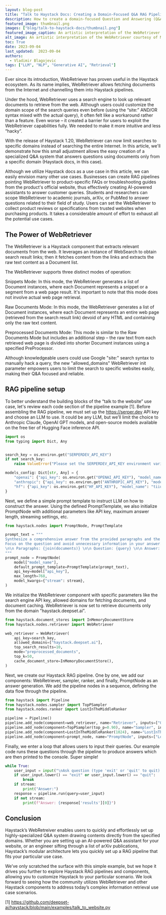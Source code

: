 ```yaml
---
layout: blog-post
title: "Talk to Haystack Docs: Creating a Domain-Focused Q&A RAG Pipeline with WebRetriever"
description: How to create a domain-focused Question and Answering (Q&A) system using Haystack's WebRetriever and RAG pipeline
featured_image: thumbnail.png
images: ["blog/talk-to-haystack-docs/thumbnail.png"]
featured_image_caption: An artistic interpretation of the WebRetriever courtesy of MidJourney.
alt_image: An artistic interpretation of the WebRetriever courtesy of MidJourney. 
toc: True
date: 2023-09-04
last_updated:  2023-09-04
authors:
  - Vladimir Blagojevic
tags: ["LLM", "NLP", "Generative AI", "Retrieval"]
---
```


Ever since its introduction, WebRetriever has proven useful in the Haystack ecosystem. As its name implies, WebRetriever allows fetching documents from the Internet and channelling them into Haystack pipelines. 

Under the hood, WebRetriever uses a search engine to look up relevant documents to retrieve from the web. Although users could customize the domain scope of the search queries even before (using the “site:” AND/OR syntax mixed with the actual query), it often felt like a workaround rather than a feature. Even worse – it created a barrier for users to exploit the WebRetriever capabilities fully. We needed to make it more intuitive and less “hacky”.

With the release of Haystack 1.20, WebRetriever can now limit searches to specific domains instead of searching the entire Internet. In this article, we'll demonstrate how this small adjustment allows the easy creation of a specialized Q&A system that answers questions using documents only from a specific domain (Haystack docs, in this case).

Although we utilize Haystack docs as a use case in this article, we can easily envision many other use cases. Businesses can create RAG pipelines pointing WebRetriever to product-specific FAQs or troubleshooting guides from the product's official website, thus effectively creating AI-powered assistants to answer customer queries. Students and researchers can scope WebRetriever to academic journals, arXiv, or PubMed to answer questions related to their field of study. Users can set the WebRetriever to collect product reviews or specifications from trusted websites when purchasing products. It takes a considerable amount of effort to exhaust all the potential use cases.  


## The Power of WebRetriever

The WebRetriever is a Haystack component that extracts relevant documents from the web. It leverages an instance of WebSearch to obtain search result links; then it fetches content from the links and extracts the raw text content as a Document list. 

The WebRetriever supports three distinct modes of operation:

Snippets Mode: In this mode, the WebRetriever generates a list of Document instances, where each Document represents a snippet or a segment from a web page result. It's important to note that this mode does not involve actual web page retrieval.

Raw Documents Mode: In this mode, the WebRetriever generates a list of Document instances, where each Document represents an entire web page (retrieved from the search result link) devoid of any HTML and containing only the raw text content.

Preprocessed Documents Mode: This mode is similar to the Raw Documents Mode but includes an additional step – the raw text from each retrieved web page is divided into shorter Document instances using a specified PreProcessor. 

Although knowledgeable users could use Google "site:" search syntax to manually hack a query, the new "allowed_domains" WebRetriever init parameter empowers users to limit the search to specific websites easily, making their Q&A focused and reliable.


## RAG pipeline setup

To better understand the building blocks of the “talk to the website” use case, let's review each code section of the pipeline example [1]. Before assembling the RAG pipeline, we must set up the https://serper.dev API key and choose an LLM to use. It could be any LLM, but we’ll limit the choice to Anthropic Claude, OpenAI GPT models, and open-source models available on the free tier of Hugging Face inference API.


```python
import os
from typing import Dict, Any


search_key = os.environ.get("SERPERDEV_API_KEY")
if not search_key:
    raise ValueError("Please set the SERPERDEV_API_KEY environment variable")

models_config: Dict[str, Any] = {
    "openai": {"api_key": os.environ.get("OPENAI_API_KEY"), "model_name": "gpt-3.5-turbo"},
    "anthropic": {"api_key": os.environ.get("ANTHROPIC_API_KEY"), "model_name": "claude-instant-1"},
    "hf": {"api_key": os.environ.get("HF_API_KEY"), "model_name": "tiiuae/falcon-7b-instruct"},
}
```

Next, we define a simple prompt template to instruct LLM on how to construct the answer. Using the defined PromptTemplate, we also initialize PromptNode with additional parameters like API key, maximum answer length, streaming settings, etc.

```python
from haystack.nodes import PromptNode, PromptTemplate

prompt_text = """
Synthesize a comprehensive answer from the provided paragraphs and the given question.\n
Focus on the question and avoid unnecessary information in your answer.\n
\n\n Paragraphs: {join(documents)} \n\n Question: {query} \n\n Answer:
"""
prompt_node = PromptNode(
    model["model_name"],
    default_prompt_template=PromptTemplate(prompt_text),
    api_key=model["api_key"],
    max_length=768,
    model_kwargs={"stream": stream},
)
```

We initialize the WebRetriever component with specific parameters like the search engine API key, allowed domains for fetching documents, and document caching. WebRetriever is now set to retrieve documents only from the domain "haystack.deepset.ai".

```python
from haystack.document_stores import InMemoryDocumentStore
from haystack.nodes.retriever import WebRetriever

web_retriever = WebRetriever(
    api_key=search_key,
    allowed_domains=["haystack.deepset.ai"],
    top_search_results=10,
    mode="preprocessed_documents",
    top_k=50,
    cache_document_store=InMemoryDocumentStore(),
)
```


Next, we create our Haystack RAG pipeline. One by one, we add our components: WebRetriever, sampler, ranker, and finally, PromptNode as an answer generation. We add the pipeline nodes in a sequence, defining the data flow through the pipeline.

```python
from haystack import Pipeline
from haystack.nodes.sampler import TopPSampler
from haystack.nodes.ranker import LostInTheMiddleRanker

pipeline = Pipeline()
pipeline.add_node(component=web_retriever, name="Retriever", inputs=["Query"])
pipeline.add_node(component=TopPSampler(top_p=0.90), name="Sampler", inputs=["Retriever"])
pipeline.add_node(component=LostInTheMiddleRanker(1024), name="LostInTheMiddleRanker", inputs=["Sampler"])
pipeline.add_node(component=prompt_node, name="PromptNode", inputs=["LostInTheMiddleRanker"])
```


Finally, we enter a loop that allows users to input their queries. Our example code runs these questions through the pipeline to produce answers which are then printed to the console. Super simple!


```python
while True:
    user_input = input("\nAsk question (type 'exit' or 'quit' to quit): ")
    if user_input.lower() == "exit" or user_input.lower() == "quit":
        break
    if stream:
        print("Answer:")
    response = pipeline.run(query=user_input)
    if not stream:
        print(f"Answer: {response['results'][0]}")
```

## Conclusion

Haystack’s WebRetreiver enables users to quickly and effortlessly set up highly-specialized Q&A system drawing contents directly from the specified domains. Whether you are setting up an AI-powered Q&A assistant for your website, or an engineer sifting through a list of arXiv publications, Haystack’s modular architecture lets you quickly set up a RAG pipeline that fits your particular use case. 

We’ve only scratched the surface with this simple example, but we hope it drives you further to explore Haystack RAG pipelines and components, allowing you to customize Haystack to your particular scenario. We look forward to seeing how the community utilizes WebRetriever and other Haystack components to address today’s complex information retrieval use case scenarios.

[1] https://github.com/deepset-ai/haystack/blob/main/examples/talk_to_website.py
